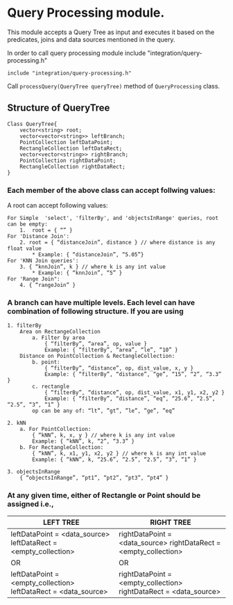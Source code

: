 # Query Processing module.

This module accepts a Query Tree as input and executes it based on the predicates, joins and data sources mentioned in the query.

In order to call query processing module include "integration/query-processing.h"

```
include "integration/query-processing.h"
```

Call `processQuery(QueryTree queryTree)` method of `QueryProcessing` class.

## Structure of QueryTree

```
Class QueryTree{
	vector<string> root;
	vector<vector<string>> leftBranch;
	PointCollection leftDataPoint;
	RectangleCollection leftDataRect;
	vector<vector<string>> rightBranch;
	PointCollection rightDataPoint;
	RectangleCollection rightDataRect;
}
```

### Each member of the above class can accept follwing values:
A root can accept following values:

```
For Simple  'select', 'filterBy', and 'objectsInRange' queries, root can be empty: 
	1.	root = { “” }
For 'Distance Join':
	2. root = { “distanceJoin”, distance } // where distance is any float value
		* Example: { “distanceJoin”, “5.05”}
For 'KNN Join queries':
	3. { “knnJoin”, k } // where k is any int value
		* Example: { “knnJoin”, “5” }
For 'Range Join":
	4. { “rangeJoin” }
```

### A branch can have multiple levels. Each level can have combination of following structure. If you are using

```
1. filterBy
	Area on RectangeCollection
		a. Filter by area
			{ “filterBy”, “area”, op, value }
			Example: { “filterBy”, “area”, “le”, “10” }
	Distance on PointCollection & RectangleCollection:
		b. point:
			{ “filterBy”, “distance”, op, dist_value, x, y }
			Example: { “filterBy”, “distance”, “ge”, “15”, “2”, “3.3” }
		c. rectangle
			{ “filterBy”, “distance”, op, dist_value, x1, y1, x2, y2 }
			Example: { “filterBy”, “distance”, “eq”, “25.6”, “2.5”, “2.5”, “3”, “1” }
		op can be any of: “lt”, ”gt”, ”le”, ”ge”, ”eq”

2. kNN
	a. For PointCollection:
		{ “kNN”, k, x, y } // where k is any int value
		Example: { “kNN”, k, “2”, “3.3” }
	b. For RectangleCollection:
		{ “kNN”, k, x1, y1, x2, y2 } // where k is any int value
		Example: { “kNN”, k, “25.6”, “2.5”, “2.5”, “3”, “1” }

3. objectsInRange
	{ “objectsInRange”, “pt1”, “pt2”, “pt3”, “pt4” }
```

### At any given time, either of Rectangle or Point should be assigned i.e.,

LEFT TREE | RIGHT TREE
---------- | -----------
leftDataPoint = <data_source> leftDataRect = <empty_collection>| rightDataPoint = <data_source> rightDataRect = <empty_collection>
OR | OR
leftDataPoint = <empty_collection> leftDataRect = <data_source> | rightDataPoint = <empty_collection> rightDataRect = <data_source>














